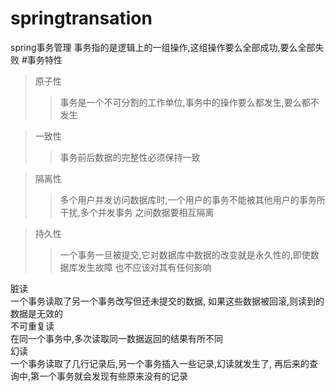 # springtransation
spring事务管理
事务指的是逻辑上的一组操作,这组操作要么全部成功,要么全部失败
#事务特性
>原子性
>>事务是一个不可分割的工作单位,事务中的操作要么都发生,要么都不发生

>一致性
>>事务前后数据的完整性必须保持一致

>隔离性
>>多个用户并发访问数据库时,一个用户的事务不能被其他用户的事务所干扰,多个并发事务
之间数据要相互隔离

>持久性
>>一个事务一旦被提交,它对数据库中数据的改变就是永久性的,即使数据库发生故障
也不应该对其有任何影响

脏读<br>一个事务读取了另一个事务改写但还未提交的数据,
如果这些数据被回滚,则读到的数据是无效的<br>
不可重复读<br>在同一个事务中,多次读取同一数据返回的结果有所不同<br>
幻读<br> 一个事务读取了几行记录后,另一个事务插入一些记录,幻读就发生了,
再后来的查询中,第一个事务就会发现有些原来没有的记录